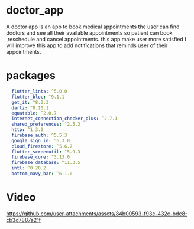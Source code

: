 # doctor_app

A doctor app is an app to book medical appointments the user can find doctors and see all their available appointments so patient can book ,reschedule and cancel appointments.
this app make user more satisfied I will improve this app to add notifications that reminds user of their appointments. 

# packages  
```yaml
  flutter_lints: ^5.0.0
  flutter_bloc: ^9.1.1
  get_it: ^8.0.3
  dartz: ^0.10.1
  equatable: ^2.0.7
  internet_connection_checker_plus: ^2.7.1
  shared_preferences: ^2.5.3
  http: ^1.3.0
  firebase_auth: ^5.5.3
  google_sign_in: ^6.3.0
  cloud_firestore: ^5.6.7
  flutter_screenutil: ^5.9.3
  firebase_core: ^3.13.0
  firebase_database: ^11.3.5
  intl: ^0.20.2
  bottom_navy_bar: ^6.1.0
```
# Video
  

https://github.com/user-attachments/assets/84b00593-f93c-432c-bdc8-cb3d7887a21f



